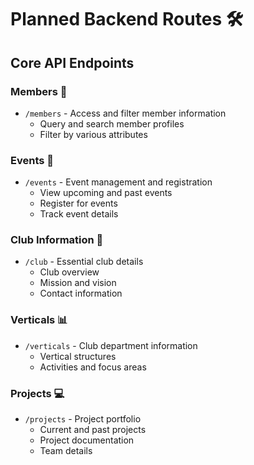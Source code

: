 # Planned Backend Routes 🛠️

## Core API Endpoints

### Members 👥
- `/members` - Access and filter member information
    - Query and search member profiles
    - Filter by various attributes

### Events 📅
- `/events` - Event management and registration
    - View upcoming and past events
    - Register for events
    - Track event details

### Club Information 🏢
- `/club` - Essential club details
    - Club overview
    - Mission and vision
    - Contact information

### Verticals 📊
- `/verticals` - Club department information
    - Vertical structures
    - Activities and focus areas

### Projects 💻
- `/projects` - Project portfolio
    - Current and past projects
    - Project documentation
    - Team details